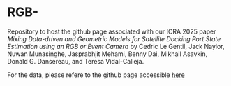 # RGB-

Repository to host the github page associated with our ICRA 2025 paper _Mixing Data-driven and Geometric Models for Satellite Docking Port
State Estimation using an RGB or Event Camera_ by Cedric Le Gentil, Jack Naylor, Nuwan Munasinghe, Jasprabhjit Mehami, Benny Dai, Mikhail Asavkin, Donald G. Dansereau, and Teresa Vidal-Calleja.

For the data, please refere to the github page accessible [here](https://uts-ri.github.io/rgb_event_docking_port/)
